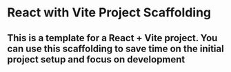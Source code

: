 # React with Vite Project Scaffolding

## This is a template for a React + Vite project. You can use this scaffolding to save time on the initial project setup and focus on development
